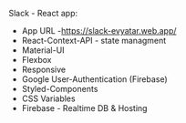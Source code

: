Slack - React app:

* App URL -https://slack-evyatar.web.app/
* React-Context-API - state managment
* Material-UI
* Flexbox
* Responsive
* Google User-Authentication (Firebase)
* Styled-Components
* CSS Variables
* Firebase - Realtime DB & Hosting


